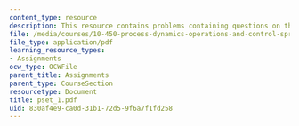 ```yaml
---
content_type: resource
description: This resource contains problems containing questions on the course.
file: /media/courses/10-450-process-dynamics-operations-and-control-spring-2006/830af4e9ca0d31b172d59f6a7f1fd258_pset_1.pdf
file_type: application/pdf
learning_resource_types:
- Assignments
ocw_type: OCWFile
parent_title: Assignments
parent_type: CourseSection
resourcetype: Document
title: pset_1.pdf
uid: 830af4e9-ca0d-31b1-72d5-9f6a7f1fd258
---
```

